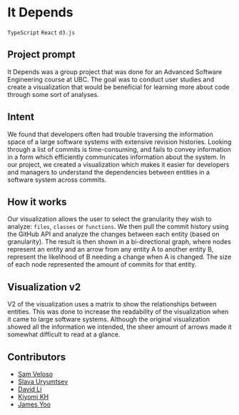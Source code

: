 # It Depends

`TypeScript` `React` `d3.js`

## Project prompt
It Depends was a group project that was done for an Advanced Software Engineering course at UBC. The goal was to conduct user studies and create a visualization that would be beneficial for learning more about code through some sort of analyses.

## Intent
We found that developers often had trouble traversing the information space of a large software systems with extensive revision histories. Looking through a list of commits is time-consuming, and fails to convey information in a form which efficiently communicates information about the system. In our project, we created a visualization which makes it easier for developers and managers to understand the dependencies between entities in a software system across commits.

## How it works
Our visualization allows the user to select the granularity they wish to analyze: `files`, `classes` or `functions`. We then pull the commit history using the GitHub API and analyze the changes between each entity (based on granularity). The result is then shown in a bi-directional graph, where nodes represent an entity and an arrow from any entity A to another entity B, represent the likelihood of B needing a change when A is changed. The size of each node represented the amount of commits for that entity.

## Visualization v2
V2 of the visualization uses a matrix to show the relationships between entities. This was done to increase the readability of the visualization when it came to large software systems. Although the original visualization showed all the information we intended, the sheer amount of arrows made it somewhat difficult to read at a glance.

## Contributors

- [Sam Veloso](https://github.com/scveloso)
- [Slava Uryumtsev](https://github.com/uslava77)
- [David Li](https://github.com/daviidli)
- [Kiyomi KH](https://github.com/kiyomih)
- [James Yoo](https://github.com/jyoo980)